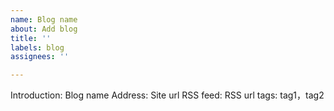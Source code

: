 ```yaml
---
name: Blog name
about: Add blog
title: ''
labels: blog
assignees: ''

---
```


Introduction: Blog name
Address: Site url
RSS feed: RSS url
tags: tag1，tag2
